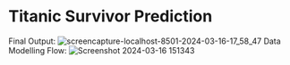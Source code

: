 # Titanic Survivor Prediction
Final Output:
![screencapture-localhost-8501-2024-03-16-17_58_47](https://github.com/AmulyaShetty11/Titanic-Survivor-Prediction/assets/137149903/da550ed0-0ad0-435e-88a2-4cea581ba363)
Data Modelling Flow:
![Screenshot 2024-03-16 151343](https://github.com/AmulyaShetty11/Titanic-Survivor-Prediction/assets/137149903/53d54aee-8c42-401a-a721-6d3c4fb84e2c)
